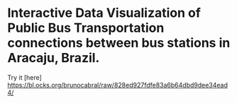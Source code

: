 # Interactive Data Visualization of Public Bus Transportation connections between bus stations in Aracaju, Brazil.

Try it [here] https://bl.ocks.org/brunocabral/raw/828ed927fdfe83a6b64dbd9dee34ead4/
